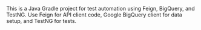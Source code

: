 <!-- Use this file to provide workspace-specific custom instructions to Copilot. For more details, visit https://code.visualstudio.com/docs/copilot/copilot-customization#_use-a-githubcopilotinstructionsmd-file -->

This is a Java Gradle project for test automation using Feign, BigQuery, and TestNG. Use Feign for API client code, Google BigQuery client for data setup, and TestNG for tests.
